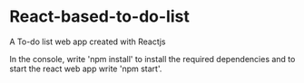 # React-based-to-do-list
A To-do list web app created with Reactjs

In the console, write 'npm install' to install the required dependencies and to start the react web app write 'npm start'.
